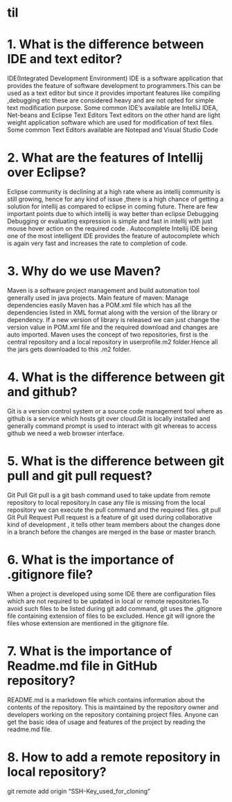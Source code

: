 # til

# 1. What is the difference between IDE and text editor?

IDE(Integrated Development Environment)
IDE is a software application that provides the feature of software development to programmers.This can be used as a text editor but since it provides important features like compiling ,debugging etc these are considered heavy and are not opted for simple text modification purpose.
Some common IDE’s available are IntelliJ IDEA, Net-beans and Eclipse
Text Editors
Text editors on the other hand are light weight application software which are used for modification of text files.
Some common Text Editors available are Notepad and Visual Studio Code

# 2. What are the features of Intellij over Eclipse?
Eclipse community is declining at a high rate where as intellij community is still growing, hence for any kind of issue ,there is a high chance of getting a solution for intellij as compared to eclipse in coming future.
There are few important points due to which intellij is way better than eclipse
Debugging
Debugging or evaluating expression is simple and fast in intellij with just mouse hover action on the required code .
Autocomplete
Intellij IDE being one of the most intelligent IDE provides the feature of autocomplete which is again very fast and increases the rate to completion of code.

# 3. Why do we use Maven?
Maven is a software project management and build automation tool generally used in java projects.
Main feature of maven:
Manage dependencies easily
Maven has a POM.xml file which has all the dependencies listed in XML format along with the version of the library or dependency. If a new version of library is released we can just change the version value in POM.xml file and the required download and changes are auto imported.
Maven uses the concept of two repositories, first is the central repository and a local repository in userprofile\.m2 folder.Hence all the jars gets downloaded to this .m2 folder.

# 4. What is the difference between git and github?
Git is a version control system or a source code management tool where as github is a service which hosts git over cloud.Git is locally installed and generally command prompt is used to interact with git whereas to access github we need a web browser interface.

# 5. What is the difference between git pull and git pull request?
Git Pull
Git pull is a git bash command used to take update from remote repository to local repository.In case any file is missing from the local repository we can execute the pull command and the required files.
git pull
Git Pull Request
Pull request is a feature of git used during collaborative kind of development , it tells other team members about the changes done in a branch before the changes are merged in the base or master branch.

# 6. What is the importance of .gitignore file?
When a project is developed using some IDE there are configuration files which are not required to be updated in local or remote repositories.To avoid such files to be listed during git add command, git uses the .gitignore file containing extension of files to be excluded.
Hence git will ignore the files whose extension are mentioned in the gitignore file.

# 7. What is the importance of Readme.md file in GitHub repository?
README.md is a markdown file which contains information about the contents of the repository. This is maintained by the repository owner and developers working on the repository containing project files.
Anyone can get the basic idea of usage and features of the project by reading the readme.md file.

# 8. How to add a remote repository in local repository?
git remote add origin “SSH-Key_used_for_cloning”
